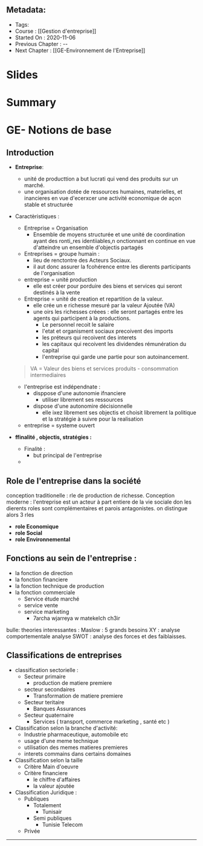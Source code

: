 ## Metadata:
* Tags: 
* Course : [[Gestion d'entreprise]]
* Started On : 2020-11-06
* Previous Chapter : --
* Next Chapter : [[GE-Environnement de l'Entreprise]]
# Slides
# Summary
# GE- Notions de base
## Introduction
* **Entreprise**:
	* unité de producttion a but lucrati qui vend des produits sur un marché.
	* une organisation dotée de ressources humaines, materielles, et inancieres en vue d'ecerxcer une activité economique de açon stable et structurée
* Caractèristiques : 
	* Entreprise = Organisation 
		* Ensemble de moyens structurée et une unité de coordination ayant des ronti_res identiiables,n onctionnant en continue en vue d'atteindre un ensemble d'objectis partagés
	* Entreprises = groupe humain : 
		* lieu de renctontre des Acteurs Sociaux.
		* il aut donc assurer la fcohérence entre les dierents participants de l'organisation
	* entreprise = unité production
		* elle est créer pour porduire des biens et services qui seront destinés à la vente
	* Entreprise = unité de creation et repartition de la valeur.
		* elle crée un e richesse mesuré par la valeur Ajoutée (VA)
		* une oirs les richesses créees : elle seront partagés entre les agents qui participent à la productions.
			* Le personnel recoit le salaire
			* l'etat et organisment sociaux precoivent des imports 
			* les préteurs qui recoivent des interets 
			* les capitaux qui recoivent les dividendes rémunération du capital
			* l'entreprise qui garde une partie pour son autoinancement.


	> VA = Valeur des biens et services produits - consommation intermediaires

	* l'entreprise est indépendnate : 
		* disppose d'une autonomie ifnanciere 
			* utiliser librement ses ressources
		* dispose d'une autonomire décisionnelle
			* elle ixez librement ses objectis et choisit librement la politique et la stratégie à suivre pour  la realisation 
	* entreprise = systeme ouvert 
* **ffinalité , objectis, stratégies :**
	* Finalité : 
		* but principal de l'entreprise 
	* 

## Role de l'entreprise dans la société
conception traditionelle : rle de production de richesse. 
Conception moderne : l'entreprise est un acteur à part entiere de la vie sociale don les dierents roles sont complémentaires et parois antagonistes. on distingue alors 3 rles 
* **role Economique**
* **role Social**
* **role Environnemental**

## Fonctions au sein de l'entreprise : 
* la fonction de direction
* la fonction financiere 
* la fonction technique de production 
* la fonction commerciale 
	* Service étude marché
	* service vente
	* service marketing
		* 7archa wjarreya w matekelch ch3ir 

bulle: theories interessantes : 
Maslow : 5 grands besoins
XY  : analyse comportementale
analyse SWOT  : analyse des forces et des faiblaisses. 


## Classifications de entreprises 
* classification sectorielle : 
	* Secteur primaire 
		* production de matiere premiere
	* secteur secondaires
		* Transformation de matiere premiere
	* Secteur teritaire
		* Banques Assurances
	* Secteur quaternaire
		* Services ( transport, commerce marketing , santé etc )
* Classification selon la branche d'activité: 
	* Industrie pharmaceutique, automobile etc 
	* usage d'une meme technique
	* utilisation des memes matieres premieres
	* interets commains dans certains domaines 
* Classification selon la taille 
	* Critère Main d'oeuvre
	* Critère financiere
		* le chiffre d'affaires 
		* la valeur ajoutée
* Classification Juridique : 
	* Publiques
		* Totalement 
			* Tunisair
		* Semi publiques 
			* Tunisie Telecom 
	* Privée

___